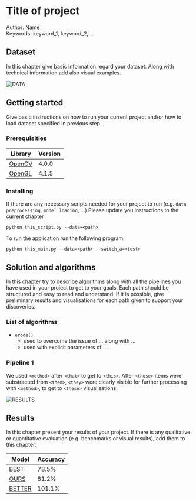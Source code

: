 # Title of project
Author: Name \
Keywords: keyword_1, keyword_2, ...

## Dataset
In this chapter give basic information regard your dataset. Along with technical information add also visual examples.

![DATA](https://images.pexels.com/photos/45201/kitty-cat-kitten-pet-45201.jpeg?auto=compress&cs=tinysrgb&dpr=1&w=250)

## Getting started
Give basic instructions on how to run your current project and/or how to load dataset specified in previous step.

### Prerequisities
| Library | Version |
| ------ | ------ |
| [OpenCV]  | 4.0.0 |
| [OpenGL] | 4.1.5 |
### Installing
If there are any necessary scripts needed for your project to run (e.g. `data preprocessing`, `model loading`, ...) Please update you instructions to the current chapter
```
python this_script.py --data=<path>
```

To run the application run the following program:
```
python this_main.py --data=<path> --switch_a=<test>
```

## Solution and algorithms
In this chapter try to describe algorithms along with all the pipelines you have used in your project to get to your goals. Each path should be structured and easy to read and understand. If it is possible, give preliminary results and visualisations for each path given to support your discoveries.

### List of algorithms
* `erode()`
  * used to overcome the issue of ... along with ... 
  * used with explicit parameters of ....

### Pipeline 1
We used `<method>` after `<that>` to get to `<this>`. After `<those>` items were substracted from `<them>`, `<they>` were clearly visible for further processing with `<method>`, to get to `<these>` visualisations:

![RESULTS](https://cdn-blog.adafruit.com/uploads/2019/02/ezgif-4-cbfa86351947.gif)

## Results
In this chapter present your results of your project. If there is any qualitative or quantitative evaluation (e.g. benchmarks or visual results), add them to this chapter.

| Model | Accuracy |
| ------ | ------ |
| [BEST]  | 78.5% |
| [OURS] | 81.2% |
| [BETTER] | 101.1% |

   [OpenCV]: <https://opencv.org/>
   [OpenGL]: <https://www.opengl.org/>
   [BEST]: <https://google.com>
   [OURS]: <https://google.com>
   [BETTER]: <https://google.com>
